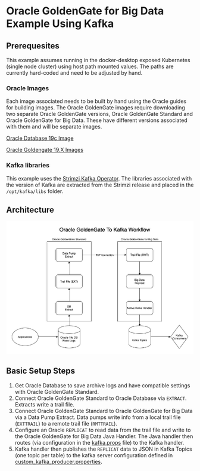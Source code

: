 # Oracle GoldenGate for Big Data Example Using Kafka

## Prerequesites
This example assumes running in the docker-desktop exposed Kubernetes (single node cluster) using host path mounted values.  The paths are currently hard-coded and need to be adjusted by hand.

### Oracle Images
Each image associated needs to be built by hand using the Oracle guides for building images.  The Oracle GoldenGate images require downloading two separate Oracle GoldenGate versions, Oracle GoldenGate Standard and Oracle GoldenGate for Big Data.  These have different versions associated with them and will be separate images.

[Oracle Database 19c Image](https://github.com/oracle/docker-images/tree/master/OracleDatabase/SingleInstance)

[Oracle Goldengate 19.X Images](https://github.com/oracle/docker-images/tree/master/OracleGoldenGate)

### Kafka libraries
This example uses the [Strimzi Kafka Operator](https://strimzi.io/downloads/).  The libraries associated with the version of Kafka are extracted from the Strimzi release and placed in the `/opt/kafka/libs` folder.

## Architecture

![](images/goldengate-demo.png)

## Basic Setup Steps

1. Get Oracle Database to save archive logs and have  compatible settings with Oracle GoldenGate Standard.
2. Connect Oracle GoldenGate Standard to Oracle Database via `EXTRACT`.  Extracts write a trail file.
3. Connect Oracle GoldenGate Standard to Oracle GoldenGate for Big Data via a Data Pump Extract.  Data pumps write info from a local trail file (`EXTTRAIL`) to a remote trail file (`RMTTRAIL`).
4. Configure an Oracle `REPLICAT` to read data from the trail file and write to the Oracle GoldenGate for Big Data Java Handler.  The Java handler then routes (via configuration in the [kafka.props](goldengate-bigdata-prms/kafka.props) file) to the Kafka handler.
5. Kafka handler then publishes the `REPLICAT` data to JSON in Kafka Topics (one topic per table) to the kafka server configuration defined in [custom_kafka_producer.properties](goldengate-bigdata-prms/custom_kafka_producer.properties).